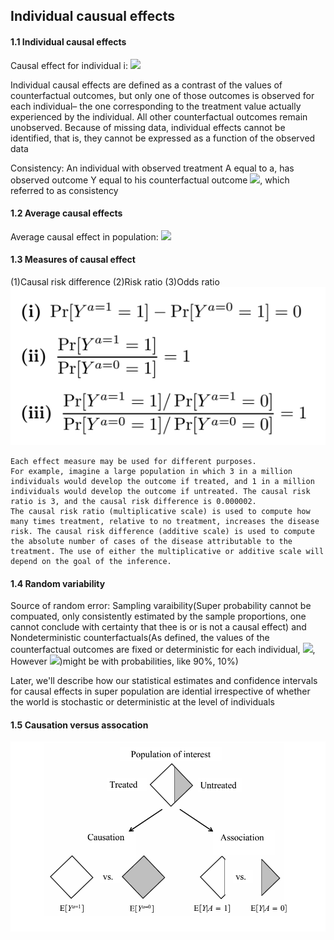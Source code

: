 ## Individual causual effects
#### 1.1 Individual causal effects
Causal effect for individual i: <img src="https://render.githubusercontent.com/render/math?math=Y_{i}^{a=1} \neq Y_{i}^{a=0}">

Individual causal effects are defined as a contrast of the values of counterfactual outcomes, but only one of those outcomes is observed for each individual– the one corresponding to the treatment value actually experienced by the individual. All other counterfactual outcomes remain unobserved. Because of missing data, individual effects cannot be identified, that is, they cannot be expressed as a function of the observed data

Consistency:
An individual with observed treatment A equal to a, has observed outcome Y equal to his counterfactual outcome <img src="https://render.githubusercontent.com/render/math?math=Y_{i}^{a=1} \neq Y{a}">, which referred to as consistency

#### 1.2 Average causal effects
Average causal effect in population: <img src="https://render.githubusercontent.com/render/math?math=E[Y_{i}^{a=1}] \neq E[Y_{i}^{a=0}]">

#### 1.3 Measures of causal effect
(1)Causal risk difference (2)Risk ratio (3)Odds ratio
![image](/img/measure_of_causal_effect.png)
```
Each effect measure may be used for different purposes. 
For example, imagine a large population in which 3 in a million individuals would develop the outcome if treated, and 1 in a million individuals would develop the outcome if untreated. The causal risk ratio is 3, and the causal risk difference is 0.000002. 
The causal risk ratio (multiplicative scale) is used to compute how many times treatment, relative to no treatment, increases the disease risk. The causal risk difference (additive scale) is used to compute the absolute number of cases of the disease attributable to the treatment. The use of either the multiplicative or additive scale will depend on the goal of the inference.
```

#### 1.4 Random variability
Source of random error: Sampling varaibility(Super probability cannot be compuated, only consistently estimated by the sample proportions, one cannot conclude with certainty that thee is or is not a causal effect) and Nondeterministic counterfactuals(As defined, the values of the counterfactual outcomes are fixed or deterministic for each individual, <img src="https://render.githubusercontent.com/render/math?math=Y^{a=1} = 1 and Y^{a=0} = 0">, However <img src="https://render.githubusercontent.com/render/math?math=Y^{a=1} and Y^{a=0}">)might be with probabilities, like 90%, 10%)

Later, we'll describe how our statistical estimates and confidence intervals for causal effects in super population are idential irrespective of whether the world is stochastic or deterministic at the level of individuals

#### 1.5 Causation versus assocation
![image](/img/CausationvsAssociation.png)
